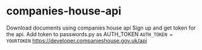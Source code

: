 # companies-house-api
Download documents using companies house api
Sign up and get token for the api. Add token to passwords.py as AUTH_TOKEN
``` AUTH_TOKEN = YOURTOKEN ```
https://developer.companieshouse.gov.uk/api



